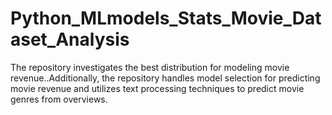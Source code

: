 # Python_MLmodels_Stats_Movie_Dataset_Analysis
  The repository investigates the best distribution for modeling movie revenue..Additionally, the repository handles model selection for predicting movie revenue and utilizes text processing techniques to predict movie genres from overviews.
